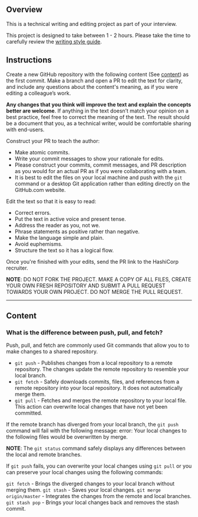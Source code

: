 ## Overview

This is a technical writing and editing project as part of your interview.

This project is designed to take between 1 - 2 hours.
Please take the time to carefully review the [writing style guide](../styling-guide-snippet.md).

## Instructions

Create a new GitHub repository with the following content (See [content](#content)) as the first commit. Make a branch and open a PR to edit the text for clarity, and include any questions about the content's meaning, as if you were editing a colleague’s work. 

 **Any changes that you think will improve the text and explain the concepts better are welcome**. If anything in the text doesn’t match your opinion on a best practice, feel free to correct the meaning of the text. The result should be a document that you, as a technical writer, would be comfortable sharing with end-users.


Construct your PR to teach the author:
- Make atomic commits.
- Write your commit messages to show your rationale for edits.
- Please construct your commits, commit messages, and PR description as you would for an actual PR as if you were collaborating with a team.
- It is best to edit the files on your local machine and push with the `git` command or a desktop Git application rather than editing directly on the GitHub.com website.

Edit the text so that it is easy to read:
- Correct errors.
- Put the text in active voice and present tense.
- Address the reader as you, not we.
- Phrase statements as positive rather than negative.
- Make the language simple and plain. 
- Avoid euphemisms.
- Structure the text so it has a logical flow. 

Once you're finished with your edits, send the PR link to the HashiCorp recruiter.

**NOTE**: DO NOT FORK THE PROJECT. MAKE A COPY OF ALL FILES, CREATE YOUR OWN FRESH REPOSITORY AND SUBMIT A PULL REQUEST TOWARDS YOUR OWN PROJECT. DO NOT MERGE THE PULL REQUEST.

---

## Content

### What is the difference between push, pull, and fetch?

Push, pull, and fetch are commonly used Git commands that allow you to to make changes to a shared repository. 

- `git push` - Publishes changes from a local repository to a remote repository. The changes update the remote repository to resemble your local branch. 
- `git fetch` - Safely downloads commits, files, and references from a remote repository into your local repository. It does not automatically merge them.
- `git pull` - Fetches and merges the remote repository to your local file. This action can overwrite local changes that have not yet been committed.


If the remote branch has diverged from your local branch, the `git push` command will fail with the following message: error: Your local changes to the following files would be overwritten by merge.

**NOTE**: The `git status` command safely displays any differences between the local and remote branches. 


If `git push` fails, you can overwrite your local changes using `git pull` or you can preserve your local changes using the following commands:

`git fetch` - Brings the diverged changes to your local branch without merging them.
`git stash` - Saves your local changes.
`git merge origin/master` - Integrates the changes from the remote and local branches. 
`git stash pop` - Brings your local changes back and removes the stash commit.
